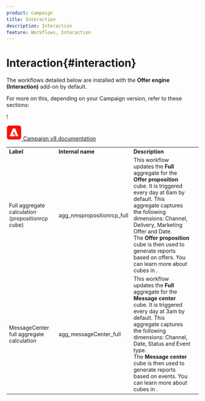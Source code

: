 ```yaml
---
product: campaign
title: Interaction
description: Interaction
feature: Workflows, Interaction
---
```


# Interaction{#interaction}



The workflows detailed below are installed with the **Offer engine (Interaction)** add-on by default. 

For more on this, depending on your Campaign version, refer to these sections:
  
! 
  
![](assets/do-not-localize/v8.png)[  Campaign v8 documentation](https://experienceleague.adobe.com/docs/campaign/campaign-v8/send/interaction/interaction.html)


<table> 
 <tbody> 
  <tr> 
   <td> <strong>Label</strong><br /> </td> 
   <td> <strong>Internal name</strong><br /> </td> 
   <td> <strong>Description</strong><br /> </td> 
  </tr> 
  <tr> 
   <td> <span class="uicontrol">Full aggregate calculation (propositionrcp cube)</span> <br /> </td> 
   <td> <span class="uicontrol">agg_nmspropositionrcp_full</span> <br /> </td> 
   <td> This workflow updates the <strong>Full</strong> aggregate for the <strong>Offer proposition</strong> cube. It is triggered every day at 6am by default. This aggregate captures the following dimensions: Channel, Delivery, Marketing Offer and Date.<br /> The <strong>Offer proposition</strong> cube is then used to generate reports based on offers. You can learn more about cubes in .<br /> </td> 
  </tr> 
   <tr> 
   <td> <span class="uicontrol">MessageCenter full aggregate calculation</span> <br /> </td> 
   <td> <span class="uicontrol">agg_messageCenter_full</span> <br /> </td> 
   <td> This workflow updates the <strong>Full</strong> aggregate for the <strong>Message center</strong> cube. It is triggered every day at 3am by default. This aggregate captures the following dimensions: Channel, Date, Status and Event type.<br /> The <strong>Message center</strong> cube is then used to generate reports based on events. You can learn more about cubes in .<br /> </td> 
   <td> <br /> </td> 
  </tr> 
 </tbody> 
</table>

